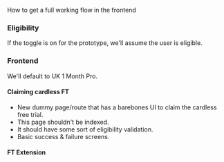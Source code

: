  How to get a full working flow in the frontend
### Eligibility
If the toggle is on for the prototype, we'll assume the user is eligible.
### Frontend
We'll default to UK 1 Month Pro.
#### Claiming cardless FT
- New dummy page/route that has a barebones UI to claim the cardless free trial.
- This page shouldn't be indexed.
- It should have some sort of eligibility validation.
- Basic success & failure screens.
#### FT Extension